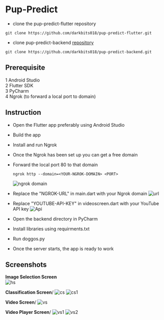 # Pup-Predict
- clone the pup-predict-flutter repository
```
git clone https://github.com/darkbits018/pup-predict-flutter.git
```
- clone pup-predict-backend [repository](https://github.com/darkbits018/pup-predict-backend)
```
git clone https://github.com/darkbits018/pup-predict-backend.git
```
## Prerequisite
1 Android Studio\
2 Flutter SDK\
3 PyCharm\
4 Ngrok (to forward a local port to domain)

## Instruction
- Open the Flutter app preferably using Android Studio
- Build the app
- Install and run Ngrok
- Once the Ngrok has been set up you can get a free domain
- Forward the local port 80 to that domain
    ```
    ngrok http --domain=<YOUR-NGROK-DOMAIN> <PORT>
    ```
    ![ngrok domain](https://github.com/darkbits018/pup-predict-flutter/blob/main/images/NGROK.jpg)
- Replace the "NGROK-URL" in main.dart with your Ngrok domain
    ![url](https://github.com/darkbits018/pup-predict-flutter/blob/main/images/url.jpg)

- Replace "YOUTUBE-API-KEY" in videoscreen.dart with your YouTube API key
    ![Api](https://github.com/darkbits018/pup-predict-flutter/blob/main/images/api.png)

- Open the backend directory in PyCharm
- Install libraries using requirments.txt
- Run doggos.py
- Once the server starts, the app is ready to work

## Screenshots
**Image Selection Screen**
<br>
![hs](https://github.com/darkbits018/pup-predict-flutter/blob/main/images/hs.jpg)

**Classification Screen**/
![cs](https://github.com/darkbits018/pup-predict-flutter/blob/main/images/cs1.jpg)
![cs1](https://github.com/darkbits018/pup-predict-flutter/blob/main/images/cs.jpg)

**Video Screen**/
![vs](https://github.com/darkbits018/pup-predict-flutter/blob/main/images/vs.jpg)

**Video Player Screen**/
![vs1](https://github.com/darkbits018/pup-predict-flutter/blob/main/images/vps1.jpg)
![vs2](https://github.com/darkbits018/pup-predict-flutter/blob/main/images/vps2.jpg)

